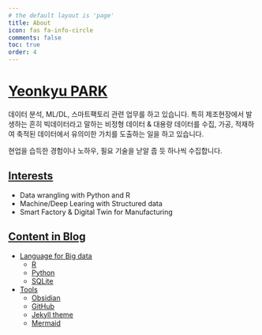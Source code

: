 ```yaml
---
# the default layout is 'page'
title: About
icon: fas fa-info-circle
comments: false
toc: true
order: 4
---
```


# [Yeonkyu PARK](https://github.com/yeonkyupark/)

데이터 분석, ML/DL, 스마트팩토리 관련 업무를 하고 있습니다.
특히 제조현장에서 발생하는 흔히 빅데이터라고 말하는 비정형 데이터 & 대용량 데이터를 수집, 가공, 적재하여 축적된 데이터에서 유의미한 가치를 도출하는 일을 하고 있습니다.

현업을 습득한 경험이나 노하우, 필요 기술을 낟알 줍 듯 하나씩 수집합니다. 

## <u>Interests</u>

- Data wrangling with Python and R
- Machine/Deep Learing with Structured data
- Smart Factory & Digital Twin for Manufacturing

## <u>Content in Blog<u/>

- Language for Big data
	- R
	- Python
	- SQLite
- Tools
	- Obsidian
	- GitHub
	- Jekyll theme
	- Mermaid